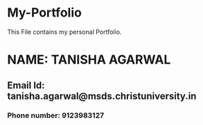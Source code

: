 # My-Portfolio
This File contains my personal Portfolio. 

<h1> NAME: TANISHA AGARWAL </h1>
<h2> Email Id: tanisha.agarwal@msds.christuniversity.in </h2>
<h3> Phone number: 9123983127 </h3>
